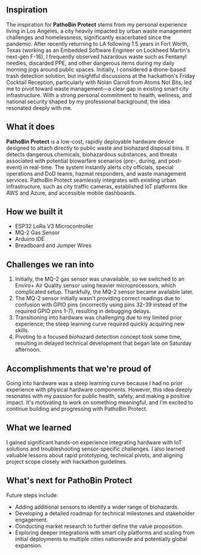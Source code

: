 ## Inspiration

The inspiration for **PathoBin Protect** stems from my personal experience living in Los Angeles, a city heavily impacted by urban waste management challenges and homelessness, significantly exacerbated since the pandemic. After recently returning to LA following 1.5 years in Fort Worth, Texas (working as an Embedded Software Engineer on Lockheed Martin's next-gen F-16), I frequently observed hazardous waste such as Fentanyl needles, discarded PPE, and other dangerous items during my daily morning jogs around public spaces. Initially, I considered a drone-based trash detection solution, but insightful discussions at the hackathon's Friday Cocktail Reception, particularly with Nolan Carroll from Atoms Not Bits, led me to pivot toward waste management—a clear gap in existing smart city infrastructure. With a strong personal commitment to health, wellness, and national security shaped by my professional background, the idea resonated deeply with me.

## What it does

**PathoBin Protect** is a low-cost, rapidly deployable hardware device designed to attach directly to public waste and biohazard disposal bins. It detects dangerous chemicals, biohazardous substances, and threats associated with potential biowarfare scenarios (pre-, during, and post-event) in real-time. The system instantly alerts city officials, special operations and DoD teams, hazmat responders, and waste management services. PathoBin Protect seamlessly integrates with existing urban infrastructure, such as city traffic cameras, established IoT platforms like AWS and Azure, and accessible mobile dashboards.

## How we built it

- ESP32 LoRa V3 Microcontroller
- MQ-2 Gas Sensor
- Arduino IDE
- Breadboard and Jumper Wires

## Challenges we ran into

1. Initially, the MQ-2 gas sensor was unavailable, so we switched to an Enviro+ Air Quality sensor using heavier microprocessors, which complicated setup. Thankfully, the MQ-2 sensor became available later.
2. The MQ-2 sensor initially wasn't providing correct readings due to confusion with GPIO pins (incorrectly using pins 32-39 instead of the required GPIO pins 1-7), resulting in debugging delays.
3. Transitioning into hardware was challenging due to my limited prior experience; the steep learning curve required quickly acquiring new skills.
4. Pivoting to a focused biohazard detection concept took some time, resulting in delayed technical development that began late on Saturday afternoon.

## Accomplishments that we're proud of

Going into hardware was a steep learning curve because I had no prior experience with physical hardware components. However, this idea deeply resonates with my passion for public health, safety, and making a positive impact. It's motivating to work on something meaningful, and I'm excited to continue building and progressing with PathoBin Protect.

## What we learned

I gained significant hands-on experience integrating hardware with IoT solutions and troubleshooting sensor-specific challenges. I also learned valuable lessons about rapid prototyping, technical pivots, and aligning project scope closely with hackathon guidelines.

## What's next for PathoBin Protect

Future steps include:

- Adding additional sensors to identify a wider range of biohazards.
- Developing a detailed roadmap for technical milestones and stakeholder engagement.
- Conducting market research to further define the value proposition.
- Exploring deeper integrations with smart city platforms and scaling from initial deployments to multiple cities nationwide and potentially global expansion.

